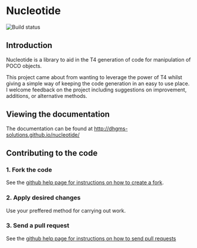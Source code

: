 # Nucleotide

![Build status](https://ci.appveyor.com/api/projects/status/jk9v57hxjj0mi6t4?svg=true)

## Introduction

Nucleotide is a library to aid in the T4 generation of code for manipulation of POCO objects.

This project came about from wanting to leverage the power of T4 whilst giving a simple way of keeping the code generation in an easy to use place.  I welcome feedback on the project including suggestions on improvement, additions, or alternative methods.

## Viewing the documentation

The documentation can be found at http://dhgms-solutions.github.io/nucleotide/

## Contributing to the code

### 1\. Fork the code

See the [github help page for instructions on how to create a fork](http://help.github.com/fork-a-repo/).

### 2\. Apply desired changes

Use your preffered method for carrying out work.

### 3\. Send a pull request

See the [github help page for instructions on how to send pull requests](http://help.github.com/send-pull-requests/)


